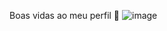Boas vidas ao meu perfil 🖤
![image](https://github.com/user-attachments/assets/da3dded3-7008-4bf9-a946-7c6b398bbb65)
